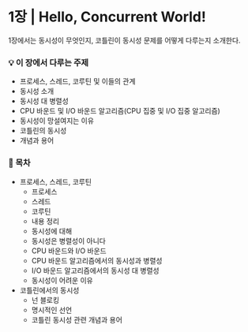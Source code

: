 # 1장 | Hello, Concurrent World!
1장에서는 동시성이 무엇인지, 코틀린이 동시성 문제를 어떻게 다루는지 소개한다.

### 💡 이 장에서 다루는 주제
- 프로세스, 스레드, 코루틴 및 이들의 관계
- 동시성 소개
- 동시성 대 병렬성
- CPU 바운드 및 I/O 바운드 알고리즘(CPU 집중 및 I/O 집중 알고리즘)
- 동시성이 망설여지는 이유
- 코틀린의 동시성
- 개념과 용어

### 📝 목차
- 프로세스, 스레드, 코루틴
  - 프로세스
  - 스레드
  - 코루틴
  - 내용 정리
  - 동시성에 대해
  - 동시성은 병렬성이 아니다
  - CPU 바운드와 I/O 바운드
  - CPU 바운드 알고리즘에서의 동시성과 병렬성
  - I/O 바운드 알고리즘에서의 동시성 대 병렬성
  - 동시성이 어려운 이유
- 코틀린에서의 동시성
  - 넌 블로킹
  - 명시적인 선언
  - 코틀린 동시성 관련 개념과 용어
